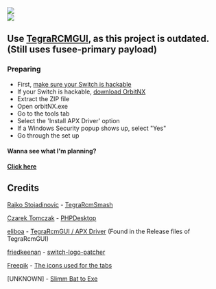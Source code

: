 <a href="https://github.com/OrbitNX/OrbitNX/releases">
<img style="display: block; margin-left: auto; margin-right: auto; text-align: center; margin: 0 auto;" src="https://OrbitNX.github.io/orbitNX.png">
</a>

<img style="display: block; margin-left: auto; margin-right: auto; text-align: center; margin: 0 auto;" src="https://OrbitNX.github.io/preview.png">

## Use [TegraRCMGUI](https://github.com/eliboa/TegraRcmGUI), as this project is outdated. (Still uses fusee-primary payload)

### Preparing
- First, [make sure your Switch is hackable](https://ismyswitchpatched.com/)
- If your Switch is hackable, [download OrbitNX](https://github.com/OrbitNX/OrbitNX/releases)
- Extract the ZIP file
- Open orbitNX.exe
- Go to the tools tab
- Select the 'Install APX Driver' option
- If a Windows Security popup shows up, select "Yes"
- Go through the set up

#### Wanna see what I'm planning?
[**Click here**](https://github.com/OrbitNX/OrbitNX/blob/rewrite/plans.md)


## Credits
[Rajko Stojadinovic](https://github.com/rajkosto) - [TegraRcmSmash](https://github.com/rajkosto/TegraRcmSmash)

[Czarek Tomczak](https://github.com/cztomczak) - [PHPDesktop](https://github.com/cztomczak/phpdesktop)

[eliboa](https://github.com/eliboa) - [TegraRcmGUI / APX Driver](https://github.com/eliboa/TegraRcmGUI) (Found in the Release files of TegraRcmGUI)

[friedkeenan](https://github.com/friedkeenan) - [switch-logo-patcher](https://github.com/friedkeenan/switch-logo-patcher)

[Freepik](https://www.flaticon.com/authors/freepik) - [The icons used for the tabs](https://www.flaticon.com/authors/freepik)

[UNKNOWN] - [Slimm Bat to Exe](https://www.softpedia.com/get/Programming/Other-Programming-Files/Slimm-Bat-to-Exe.shtml)
